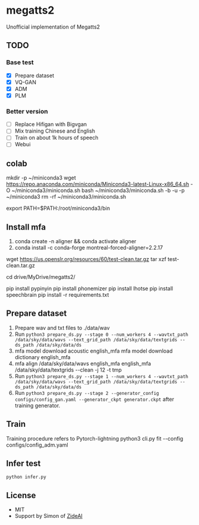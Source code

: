 # megatts2
Unofficial implementation of Megatts2

## TODO
### Base test
- [x] Prepare dataset
- [x] VQ-GAN
- [x] ADM
- [x] PLM
### Better version
- [ ] Replace Hifigan with Bigvgan
- [ ] Mix training Chinese and English
- [ ] Train on about 1k hours of speech
- [ ] Webui

## colab
mkdir -p ~/miniconda3
wget https://repo.anaconda.com/miniconda/Miniconda3-latest-Linux-x86_64.sh -O ~/miniconda3/miniconda.sh
bash ~/miniconda3/miniconda.sh -b -u -p ~/miniconda3
rm -rf ~/miniconda3/miniconda.sh

export PATH=$PATH:/root/miniconda3/bin

## Install mfa
1. conda create -n aligner && conda activate aligner
2. conda install -c conda-forge montreal-forced-aligner=2.2.17

wget https://us.openslr.org/resources/60/test-clean.tar.gz
tar xzf test-clean.tar.gz

cd drive/MyDrive/megatts2/   

pip install pypinyin
pip install phonemizer
pip install lhotse
pip install speechbrain
pip install -r requirements.txt

## Prepare dataset
1. Prepare wav and txt files to ./data/wav 
2. Run `python3 prepare_ds.py --stage 0 --num_workers 4 --wavtxt_path /data/sky/data/wavs --text_grid_path /data/sky/data/textgrids --ds_path /data/sky/data/ds`
3. mfa model download acoustic english_mfa
mfa model download dictionary english_mfa
4. mfa align /data/sky/data/wavs english_mfa english_mfa /data/sky/data/textgrids --clean -j 12 -t tmp
5. Run `python3 prepare_ds.py --stage 1 --num_workers 4 --wavtxt_path /data/sky/data/wavs --text_grid_path /data/sky/data/textgrids --ds_path /data/sky/data/ds` 
6. Run `python3 prepare_ds.py --stage 2 --generator_config configs/config_gan.yaml --generator_ckpt generator.ckpt` after training generator.

## Train
Training procedure refers to Pytorch-lightning
python3 cli.py fit --config configs/config_adm.yaml 

## Infer test
`python infer.py`

## License
- MIT
- Support by Simon of [ZideAI](https://zideai.com/)
